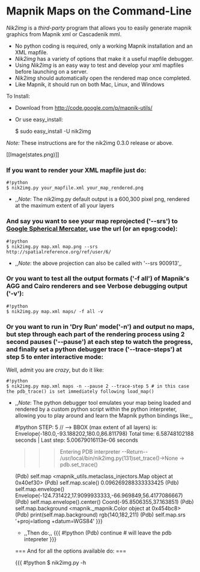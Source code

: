 <!-- Name: Nik2Img -->
<!-- Version: 12 -->
<!-- Last-Modified: 2009/10/10 17:37:57 -->
<!-- Author: springmeyer -->

# Mapnik Maps on the Command-Line

*Nik2img* is a _third-party_ program that allows you to easily generate mapnik graphics from Mapnik xml or Cascadenik mml.

 * No python coding is required, only a working Mapnik installation and an XML mapfile.
 * *Nik2img* has a variety of options that make it a useful mapfile debugger.
 * Using *Nik2img* is an easy way to test and develop your xml mapfiles before launching on a server.
 * *Nik2img* should automatically open the rendered map once completed.
 * Like Mapnik, it should run on both Mac, Linux, and Windows

To Install:
 * Download from http://code.google.com/p/mapnik-utils/
 * Or use easy_install:

    $ sudo easy_install -U nik2img

*Note:* These instructions are for the nik2img 0.3.0 release or above.


 

[[Image(states.png)]]

### If you want to render your XML mapfile just do:


    #!python
    $ nik2img.py your_mapfile.xml your_map_rendered.png
 * ,,*Note*: The nik2img.py default output is a 600,300 pixel png, rendered at the maximum extent of all your layers

### And say you want to see your map reprojected ('--srs') to [Google Spherical Mercator](http://spatialreference.org/ref/user/6/), use the url (or an epsg:code):

    #!python
    $ nik2img.py map.xml map.png --srs http://spatialreference.org/ref/user/6/
 * ,,*Note*: the above projection can also be called with '--srs 900913',,

### Or you want to test all the output formats ('-f all') of Mapnik's AGG and Cairo renderers and see Verbose debugging output ('-v'):


    #!python
    $ nik2img.py map.xml maps/ -f all -v

### Or you want to run in 'Dry Run' mode('-n') and output no maps, but step through each part of the rendering process using 2 second pauses ('--pause') at each step to watch the progress, and finally set a python debugger trace ('--trace-steps') at step 5 to enter interactive mode:

Well, admit you are _crazy_, but do it like:


    #!python
    $ nik2img.py map.xml maps -n --pause 2 --trace-step 5 # in this case the pdb_trace() is set immediately following load_map()
 * ,,*Note*: The python debugger tool emulates your map being loaded and rendered by a custom python script within the python interpreter, allowing you to play around and learn the Mapnik python bindings like:,,
 
    #!python
    STEP: 5 // --> BBOX (max extent of all layers) is: Envelope(-180.0,-93.188202,180.0,86.811798)
    Total time: 6.58748102188 seconds | Last step: 5.00679016113e-06 seconds
    
    >>> Entering PDB interpreter
    --Return--
    > /usr/local/bin/nik2img.py(131)set_trace()->None
    -> pdb.set_trace()
    
    (Pdb) self.map
    <mapnik_utils.metaclass_injectors.Map object at 0x40ef30>
    (Pdb) self.map.scale()
    0.096269288333333425
    (Pdb) self.map.envelope()
    Envelope(-124.731422,17.9099933333,-66.969849,56.4177086667)
    (Pdb) self.map.envelope().center()
    Coord(-95.8506355,37.163851)
    (Pdb) self.map.background
    <mapnik._mapnik.Color object at 0x454bc8>
    (Pdb) print(self.map.background)
    rgb(140,182,211)
    (Pdb) self.map.srs
    '+proj=latlong +datum=WGS84'
     }}}
     * ,,Then do:,,
     {{{
    #!python
    (Pdb) continue # will leave the pdb intepreter
     }}}
    
    
    === And for all the options available do: ===
     
    {{{
    #!python
    $ nik2img.py -h
